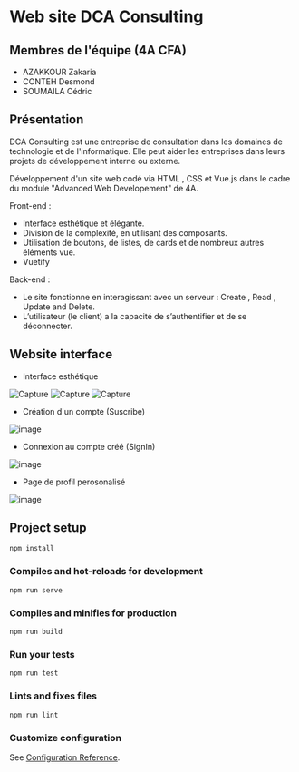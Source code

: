 # Web site DCA Consulting

## Membres de l'équipe (4A CFA)

- AZAKKOUR Zakaria
- CONTEH Desmond
- SOUMAILA Cédric

## Présentation

DCA Consulting est une entreprise de consultation dans les domaines de technologie et de l'informatique. Elle peut aider les entreprises dans leurs projets de développement interne ou externe.

Développement d'un site web codé via HTML , CSS et Vue.js dans le cadre du module "Advanced Web Developement" de 4A.

Front-end : 
- Interface esthétique et élégante.
- Division de la complexité, en utilisant des composants.
- Utilisation de boutons, de listes, de cards et de nombreux autres éléments vue.
- Vuetify

Back-end : 
- Le site fonctionne en interagissant avec un serveur : Create , Read , Update and Delete.               
- L’utilisateur (le client) a la capacité de s’authentifier et de se déconnecter. 

## Website interface 

- Interface esthétique 

![Capture](https://user-images.githubusercontent.com/49559351/68703244-84ceea00-058a-11ea-9dbe-968afc17a200.PNG)
![Capture](https://user-images.githubusercontent.com/49559351/68703572-3a01a200-058b-11ea-8b40-7e14ce92b22e.PNG)
![Capture](https://user-images.githubusercontent.com/49559351/68703767-8a78ff80-058b-11ea-83db-08a4a1521103.PNG)

 - Création d'un compte (Suscribe)
 
![image](https://user-images.githubusercontent.com/49559351/68704096-12f7a000-058c-11ea-84cc-f87ad454650f.png)

- Connexion au compte créé (SignIn) 

![image](https://user-images.githubusercontent.com/49559351/68704265-5520e180-058c-11ea-90a1-e6fb1b58b5c1.png)

- Page de profil perosonalisé 

![image](https://user-images.githubusercontent.com/49559351/68704435-987b5000-058c-11ea-93ad-06be093e0612.png)


## Project setup
```
npm install
```

### Compiles and hot-reloads for development
```
npm run serve
```

### Compiles and minifies for production
```
npm run build
```

### Run your tests
```
npm run test
```

### Lints and fixes files
```
npm run lint
```

### Customize configuration
See [Configuration Reference](https://cli.vuejs.org/config/).
